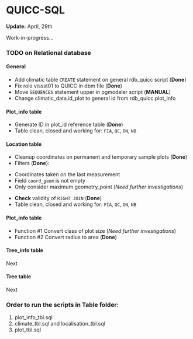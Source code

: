 QUICC-SQL
=========
**Update:** April, 29th 

Work-in-progress...

### TODO on Relational database

#### General

- Add climatic table `CREATE` statement on general rdb_quicc script (**Done**)
- Fix role vissst01 to QUICC in dbm file (**Done**)
- Move `SEQUENCES` statement upper in pgmodeler script (**MANUAL**) 
- Change climatic_data.id_plot to general id from rdb_quicc.plot_info

#### Plot_info table

- Generate ID in plot_id reference table (**Done**)
- Table clean, closed and working for: `FIA`, `QC`, `ON`, `NB`

#### Location table

- Cleanup coordinates on permanent and temporary sample plots  (**Done**)
- Filters (**Done**): 
 * Coordinates taken on the last measurement
 * Field `coord_geom` is not empty
 * Only consider maximum geometry_point (*Need further investigations*)
- **Check** validity of `RIGHT JOIN` (**Done**)
- Table clean, closed and working for: `FIA`, `QC`, `ON`, `NB`

#### Plot_info table

- Function #1 Convert class of plot size (*Need further investigations*)
- Function #2 Convert radius to area (**Done**)

#### Tree_info table

Next

#### Tree table

Next

### Order to run the scripts in Table folder:

1. plot_info_tbl.sql
2. climate_tbl.sql and localisation_tbl.sql
3. plot_tbl.sql
